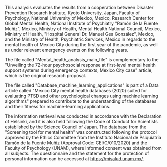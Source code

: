 This analysis evaluates the results from a cooperation between Disaster Prevention Research Institute, Kyoto University, Japan, Faculty of Psychology, National University of Mexico, Mexico, Research Center for Global Mental Health, National Institute of Psychiatry "Ramón de la Fuente Muñiz", Mexico, Ministry of Health, Mental Health National Council, Mexico, Ministry of Health, "Hospital General Dr. Manuel Gea González", Mexico, and the Ministry of Health, Psychiatric Services, Mexico in regards to the mental health of Mexico City during the first year of the pandemic, as well as under relevant emergency events on the following years.

The file called "Mental_health_analysis_main_file" is complementary to the "Unveiling the 72-hour psychosocial response at first-level mental health support systems during emergency contexts, Mexico City case" article, which is the original research proposal.

The file called "Database_machine_learning_applications" is part of a Data article called "Mexico City mental health databases (2020) suited for evaluating PTSD and other psychological changes using machine learning algorithms" prepared to contribute to the understanding of the databases and their fitness for machine-learning applications.

The information retrieval was conducted in accordance with the Declaration of Helsinki, and it is also held following the Code of Conduct for Scientists established by the Science Council of Japan. The database from the  "Screening tool for mental health" was constructed following the protocol approved by the Ethics Committee from the Instituto Nacional de Psiquiatría Ramón de la Fuente Muñiz (Approval Code: CEI/C/010/2020) and the Faculty of Psychology (UNAM), where Informed consent was obtained from all subjects. The questionnaire and the statement for the protection of personal information can be accessed at https://misalud.unam.mx/.
